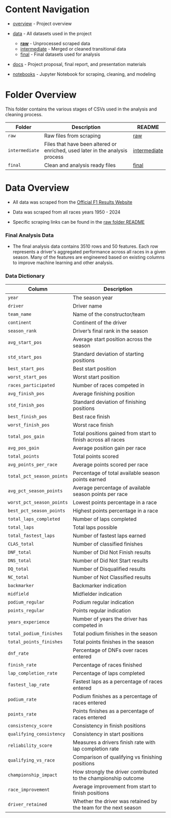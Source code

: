 # Content Navigation

- [overview](../README.md) - Project overview

- [data](../data/README.md) - All datasets used in the project
  - [**raw**](../data/raw/README.md) - Unprocessed scraped data
  - [intermediate](../data/intermediate/README.md) - Merged or cleaned transitional data
  - [final](../data/final/README.md) - Final datasets used for analysis
- [docs](../docs/README.md) - Project proposal, final report, and presentation materials
- [notebooks](../notebooks/README.md) - Jupyter Notebook for scraping, cleaning, and modeling

# Folder Overview

This folder contains the various stages of CSVs used in the analysis and cleaning process.

| Folder         | Description                                                                  | README                                      |
| -------------- | ---------------------------------------------------------------------------- | ------------------------------------------- |
| `raw`          | Raw files from scraping                                                      | [raw](data/raw/README.md)                   |
| `intermediate` | Files that have been altered or enriched, used later in the analysis process | [intermediate](data/intermediate/README.md) |
| `final`        | Clean and analysis ready files                                               | [final](data/final/README.md)               |

# Data Overview

- All data was scraped from the [Official F1 Results Website](https://www.formula1.com/en/results/2025/races)

- Data was scraped from all races years 1950 - 2024

- Specific scraping links can be found in the [raw folder README](data/raw/README.md)

### Final Analysis Data

- The final analysis data contains 3510 rows and 50 features. Each row represents a driver's aggregated performance across all races in a given season. Many of the features are engineered based on existing columns to improve machine learning and other analysis. 

### Data Dictionary

| Column                    | Description                                                              |
| ------------------------- | ------------------------------------------------------------------------ |
| `year`                    | The season year                                                          |
| `driver`                  | Driver name                                                              |
| `team_name`               | Name of the constructor/team                                             |
| `continent`               | Continent of the driver                                                  |
| `season_rank`             | Driver’s final rank in the season                                        |
| `avg_start_pos`           | Average start position across the season                                 |
| `std_start_pos`           | Standard deviation of starting positions                                 |
| `best_start_pos`          | Best start position                                                      |
| `worst_start_pos`         | Worst start position                                                     |
| `races_participated`      | Number of races competed in                                              |
| `avg_finish_pos`          | Average finishing position                                               |
| `std_finish_pos`          | Standard deviation of finishing positions                                |
| `best_finish_pos`         | Best race finish                                                         |
| `worst_finish_pos`        | Worst race finish                                                        |
| `total_pos_gain`          | Total positions gained from start to finish across all races             |
| `avg_pos_gain`            | Average position gain per race                                           |
| `total_points`            | Total points scored                                                      |
| `avg_points_per_race`     | Average points scored per race                                           |
| `total_pct_season_points` | Percentage of total available season points earned                       |
| `avg_pct_season_points`   | Average percentage of available season points per race                   |
| `worst_pct_season_points` | Lowest points percentage in a race                                       |
| `best_pct_season_points`  | Highest points percentage in a race                                      |
| `total_laps_completed`    | Number of laps completed                                                 |
| `total_laps`              | Total laps possible                                                      |
| `total_fastest_laps`      | Number of fastest laps earned                                            |
| `CLAS_total`              | Number of classified finishes                                            |
| `DNF_total`               | Number of Did Not Finish results                                         |
| `DNS_total`               | Number of Did Not Start results                                          |
| `DQ_total`                | Number of Disqualified results                                           |
| `NC_total`                | Number of Not Classified results                                         |
| `backmarker`              | Backmarker indication                                                    |
| `midfield`                | Midfielder indication                                                    |
| `podium_regular`          | Podium regular indication                                                |
| `points_regular`          | Points regular indication                                                |
| `years_experience`        | Number of years the driver has competed in                               |
| `total_podium_finishes`   | Total podium finishes in the season                                      |
| `total_points_finishes`   | Total points finishes in the season                                      |
| `dnf_rate`                | Percentage of DNFs over races entered                                    |
| `finish_rate`             | Percentage of races finished                                             |
| `lap_completion_rate`     | Percentage of laps completed                                             |
| `fastest_lap_rate`        | Fastest laps as a percentage of races entered                            |
| `podium_rate`             | Podium finishes as a percentage of races entered                         |
| `points_rate`             | Points finishes as a percentage of races entered                         |
| `consistency_score`       | Consistency in finish positions                                          |
| `qualifying_consistency`  | Consistency in start positions                                           |
| `reliability_score`       | Measures a drivers finish rate with lap completion rate                  |
| `qualifying_vs_race`      | Comparison of qualifying vs finishing positions                          |
| `championship_impact`     | How strongly the driver contributed to the championship outcome          |
| `race_improvement`        | Average improvement from start to finish positions                       |
| `driver_retained`         | Whether the driver was retained by the team for the next season          |
